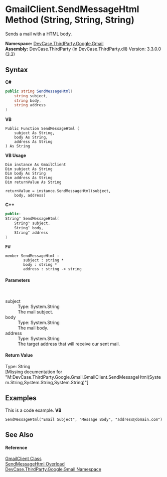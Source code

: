 # GmailClient.SendMessageHtml Method (String, String, String)
 

Sends a mail with a HTML body.

**Namespace:**&nbsp;<a href="N_DevCase_ThirdParty_Google_Gmail">DevCase.ThirdParty.Google.Gmail</a><br />**Assembly:**&nbsp;DevCase.ThirdParty (in DevCase.ThirdParty.dll) Version: 3.3.0.0 (3.3)

## Syntax

**C#**<br />
``` C#
public string SendMessageHtml(
	string subject,
	string body,
	string address
)
```

**VB**<br />
``` VB
Public Function SendMessageHtml ( 
	subject As String,
	body As String,
	address As String
) As String
```

**VB Usage**<br />
``` VB Usage
Dim instance As GmailClient
Dim subject As String
Dim body As String
Dim address As String
Dim returnValue As String

returnValue = instance.SendMessageHtml(subject, 
	body, address)
```

**C++**<br />
``` C++
public:
String^ SendMessageHtml(
	String^ subject, 
	String^ body, 
	String^ address
)
```

**F#**<br />
``` F#
member SendMessageHtml : 
        subject : string * 
        body : string * 
        address : string -> string 

```


#### Parameters
&nbsp;<dl><dt>subject</dt><dd>Type: System.String<br />The mail subject.</dd><dt>body</dt><dd>Type: System.String<br />The mail body.</dd><dt>address</dt><dd>Type: System.String<br />The target address that will receive our sent mail.</dd></dl>

#### Return Value
Type: String<br />\[Missing <returns> documentation for "M:DevCase.ThirdParty.Google.Gmail.GmailClient.SendMessageHtml(System.String,System.String,System.String)"\]

## Examples
This is a code example. 
**VB**<br />
``` VB
SendMessageHtml("Email Subject", "Message Body", "address@domain.com")
```


## See Also


#### Reference
<a href="T_DevCase_ThirdParty_Google_Gmail_GmailClient">GmailClient Class</a><br /><a href="Overload_DevCase_ThirdParty_Google_Gmail_GmailClient_SendMessageHtml">SendMessageHtml Overload</a><br /><a href="N_DevCase_ThirdParty_Google_Gmail">DevCase.ThirdParty.Google.Gmail Namespace</a><br />